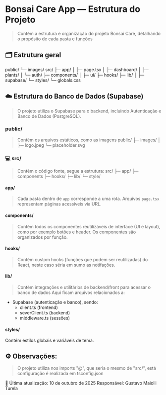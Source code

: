 # Bonsai Care App — Estrutura do Projeto

> Contém a estrutura e organização do projeto Bonsai Care, detalhando o propósito de cada pasta e funções

## 🗂️ Estrutura geral

public/
 └─ images/
src/
 ├─ app/
 │   ├─ page.tsx
 │   ├─ dashboard/
 │   ├─ plants/
 │   └─ auth/
 ├─ components/
 │   ├─ ui/
 ├─ hooks/
 ├─ lib/
 │   ├─ supabase/
 └─  styles/
     └─ globals.css

## ☁️ Estrutura do Banco de Dados (Supabase)
> O projeto utiliza o Supabase para o backend, incluindo Autenticação e Banco de Dados (PostgreSQL).

### public/
> Contém os arquivos estáticos, como as imagens
public/
├─ images/
│ ├─ logo.jpeg
└─ placeholder.svg

### 💻 src/
> Contém o código fonte, segue a estrutura:
src/
├─ app/
├─ components
├─ hooks/
├─ lib/
└─ style/

#### app/
> Cada pasta dentro de `app` corresponde a uma rota. Arquivos `page.tsx` representam páginas acessíveis via URL.

#### components/
> Contém todos os componentes reutilizáveis de interface (UI e layout), como por exemplo botões e header. Os componentes são organizados por função.

#### hooks/
> Contém custom hooks (funções que podem ser reutilizadas) do React, neste caso séria em sumo as notifações.

#### lib/
> Contém integrações e utilitários de backend/front para acessar o banco de dados
Aqui ficam arquivos relacionados a:
- Supabase (autenticação e banco), sendo:
    - client.ts (frontend)
    - severClient.ts (backend)
    - middleware.ts (sessões)

#### styles/
Contém estilos globais e variáveis de tema.

## ⚙️ Observações:
> O projeto utiliza nos imports "@", que seria o mesmo de "src/", está configuração é realizada em tsconfig.json

📘 Última atualização: 10 de outubro de 2025
Responsável: Gustavo Maiolli Turela